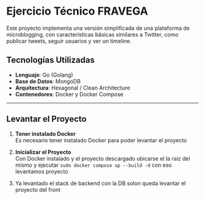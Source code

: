 # Ejercicio Técnico FRAVEGA

Este proyecto implementa una versión simplificada de una plataforma de microblogging, con características básicas similares a Twitter, como publicar tweets, seguir usuarios y ver un timeline.


## Tecnologías Utilizadas

- **Lenguaje**: Go (Golang)
- **Base de Datos**: MongoDB
- **Arquitectura**: Hexagonal / Clean Architecture
- **Contenedores**: Docker y Docker Compose

---

## Levantar el Proyecto

1. **Tener instalado Docker**  
   Es necesario tener instalado Docker para poder levantar el proyecto

2. **Inicializar el Proyecto**  
   Con Docker instalado y el proyecto descargado ubicarse el la raiz del mismo y ejecutar ```sudo docker compose up --build -d```
   con eso levantamos proyecto

3. Ya levantado el stack de backend con la DB solon queda levantar el proyecto del front


